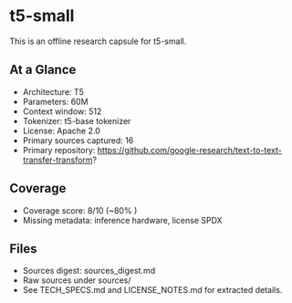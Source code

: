 # t5-small

This is an offline research capsule for t5-small.

## At a Glance
- Architecture: T5
- Parameters: 60M
- Context window: 512
- Tokenizer: t5-base tokenizer
- License: Apache 2.0
- Primary sources captured: 16
- Primary repository: https://github.com/google-research/text-to-text-transfer-transform?

## Coverage

- Coverage score: 8/10 (~80% )
- Missing metadata: inference hardware, license SPDX

## Files
- Sources digest: sources_digest.md
- Raw sources under sources/
- See TECH_SPECS.md and LICENSE_NOTES.md for extracted details.